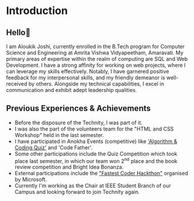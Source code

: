 # Introduction

## Hello👋
I am Aloukik Joshi, currently enrolled in the B.Tech program for Computer Science and Engineering at Amrita Vishwa Vidyapeetham, Amaravati. My primary areas of expertise within the realm of computing are SQL and Web Development. I have a strong affinity for working on web projects, where I can leverage my skills effectively. Notably, I have garnered positive feedback for my interpersonal skills, and my friendly demeanor is well-received by others. Alongside my technical capabilities, I excel in communication and exhibit adept leadership qualities.

## Previous Experiences & Achievements
* Before the disposure of the Technity, I was part of it.
* I was also the part of the volunteers team for the "HTML and CSS Workshop" held in the last semester.
* I have participated in Anokha Events (competitive) like ['Algorithm & Coding Quiz']() and 'Code Father'.
* Some other participations include the Quiz Competition which took place last semester, in which our team won 2<sup>nd</sup> place and the book review competition and Bright Idea Bonanza.
* External participations include the ["Fastest Coder Hackthon"](https://github.com/aloukikjoshi/technity-tasks/files/12475870/Aloukik_FCH.pdf)
 organised by Microsoft.
* Currently I'm working as the Chair at IEEE Student Branch of our Campus and looking forward to join Technity again.
